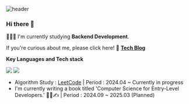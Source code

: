 ![header](https://capsule-render.vercel.app/api?type=waving&color=auto&height=130&section=header&text=Junyong%20Moon&fontSize=60&fontAlign=26)

<!--
![](https://komarev.com/ghpvc/?username=fancy96&color=blue)
-->

### Hi there 👋

👨🏻‍💻 I'm currently studying **Backend Development**.

If you're curious about me, please click here! 🔗 [**Tech Blog**](https://devfancy.github.io/)

**Key Languages and Tech stack**

 <code><img src="https://img.shields.io/badge/Java-007396?style=flat&logo=Java&logoColor=white"/></code>
 <code><img src="https://img.shields.io/badge/Spring-6DB33F?style=flat-square&logo=Spring&logoColor=white"/></code>

* Algorithm Study : [LeetCode](https://github.com/devFancy/LeetCode) | Period : 2024.04 ~ Currently in progress
* I'm currently writing a book titled 'Computer Science for Entry-Level Developers.' ✍🏻✍ | Period : 2024.09 ~ 2025.03 (Planned) 

<!--

✨ For More Info ... [**Resume**](https://www.figma.com/file/mhu0WK5vTkFaNPAnKcemR4/%EB%AC%B8%EC%A4%80%EC%9A%A9_%EC%9D%B4%EB%A0%A5%EC%84%9C?type=design&node-id=354-2&mode=design&t=rNTUhSuKTPUoz7gR-0) | [**Portfolio**](https://junyongmoon.notion.site/b2a87f8f36d0404f9bf9fcc0f7e1448c?pvs=4)


**My GitHub Stats**

![Anurag's GitHub stats](https://github-readme-stats-zeta-henna-95.vercel.app/api?username=devfancy&show_icons=true?username=devfancy&count_private=true)

**devFancy/devFancy** is a ✨ _special_ ✨ repository because its `README.md` (this file) appears on your GitHub profile.

Here are some ideas to get you started:

- 🔭 I’m currently working on ...
- 🌱 I’m currently learning ...
- 👯 I’m looking to collaborate on ...
- 🤔 I’m looking for help with ...
- 💬 Ask me about ...
- 📫 How to reach me: ...
- 😄 Pronouns: ...
- ⚡ Fun fact: ...
-->
